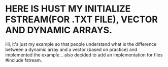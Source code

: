 # HERE IS HUST MY INITIALIZE FSTREAM(FOR .TXT FILE), VECTOR AND DYNAMIC ARRAYS.

Hi, it's just my example so that people understand what is the difference between a dynamic array and a vector (based on practice) and implemented the example... also decided to add an implementation for files #include fstream.
